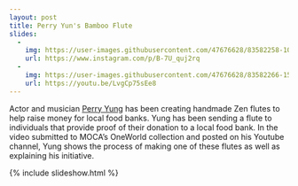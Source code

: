 ```yaml
---
layout: post
title: Perry Yun's Bamboo Flute
slides:
  -
    img: https://user-images.githubusercontent.com/47676628/83582258-1003d300-a50f-11ea-852c-bcd930f12707.jpg
    url: https://www.instagram.com/p/B-7U_quj2rq
  -
    img: https://user-images.githubusercontent.com/47676628/83582266-15611d80-a50f-11ea-9f07-85ed7b843fd9.jpg
    url: https://youtu.be/LvgCp75sEe8
---
```


Actor and musician [Perry Yung](https://www.instagram.com/p/B-7U_quj2rq) has been creating handmade Zen flutes to help raise money for local food banks.  Yung has been sending a flute to individuals that provide proof of their donation to a local food bank.  In the video submitted to MOCA’s OneWorld collection and posted on his Youtube channel, Yung shows the process of making one of these flutes as well as explaining his initiative.    

{% include slideshow.html %}
